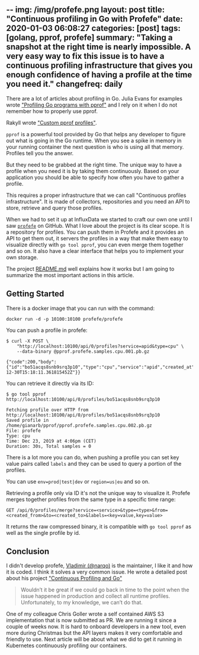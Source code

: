 --
img: /img/profefe.png
layout: post
title: "Continuous profiling in Go with Profefe"
date: 2020-01-03 06:08:27
categories: [post]
tags: [golang, pprof, profefe]
summary: "Taking a snapshot at the right time is nearly impossible. A very easy
way to fix this issue is to have a continuous profiling infrastructure that
gives you enough confidence of having a profile at the time you need it."
changefreq: daily
---
There are a lot of articles about profiling in Go. Julia Evans for examples
wrote ["Profiling Go programs with
pprof"](https://jvns.ca/blog/2017/09/24/profiling-go-with-pprof/) and I rely on
it when I do not remember how to properly use pprof.

Rakyll wrote ["Custom pprof profiles"](https://rakyll.org/custom-profiles/).

`pprof` is a powerful tool provided by Go that helps any developer to figure out
what is going in the Go runtime. When you see a spike in memory in your running
container the next question is who is using all that memory. Profiles tell you
the answer.

But they need to be grabbed at the right time. The unique way to have a profile when
you need it is by taking them continuously. Based on your application you should
be able to specify how often you have to gather a profile.

This requires a proper infrastructure that we can call "Continuous profiles
infrastructure". It is made of collectors, repositories and you need an API to
store, retrieve and query those profiles.

When we had to set it up at InfluxData we started to craft our own one until I
saw [`profefe`](https://github.com/profefe/profefe) on GitHub. What I love about
the project is its clear scope. It is a repository for profiles. You can push
them in Profefe and it provides an API to get them out, it servers the profiles in a
way that make them easy to visualize directly with `go tool pprof`, you can even
merge them together and so on. It also have a clear interface that helps you to
implement your own storage.

The project
[README.md](https://github.com/profefe/profefe/blob/master/README.md) well
explains how it works but I am going to summarize the most important actions in
this article.

## Getting Started

There is a docker image that you can run with the command:

```
docker run -d -p 10100:10100 profefe/profefe
```

You can push a profile in profefe:

```
$ curl -X POST \
    "http://localhost:10100/api/0/profiles?service=apid&type=cpu" \
    --data-binary @pprof.profefe.samples.cpu.001.pb.gz

{"code":200,"body":{"id":"bo51acqs8snb9srq3p10","type":"cpu","service":"apid","created_at":"2019-12-30T15:18:11.361815452Z"}}
```

You can retrieve it directly via its ID:

```
$ go tool pprof http://localhost:10100/api/0/profiles/bo51acqs8snb9srq3p10

Fetching profile over HTTP from http://localhost:10100/api/0/profiles/bo51acqs8snb9srq3p10
Saved profile in /home/gianarb/pprof/pprof.profefe.samples.cpu.002.pb.gz
File: profefe
Type: cpu
Time: Dec 23, 2019 at 4:06pm (CET)
Duration: 30s, Total samples = 0
```

There is a lot more you can do, when pushing a profile you can set key value
pairs called `labels` and they can be used to query a portion of the profiles.

You can use `env=prod|test|dev` or `region=us|eu` and so on.

Retrieving a profile only via ID it's not the unique way to visualize it.
Profefe merges together profiles from the same type in a specific time range:

```
GET /api/0/profiles/merge?service=<service>&type=<type>&from=<created_from>&to=<created_to>&labels=<key=value,key=value>
```

It returns the raw compressed binary, it is compatible with `go tool pprof` as
well as the single profile by id.

## Conclusion

I didn't develop profefe, [Vladimir (@narqo)](https://github.com/narqo) is the
maintainer, I like it and how it is coded. I think it solves a very common
issue. He wrote a detailed post about his project
["Continuous Profiling and Go"](https://medium.com/@tvii/continuous-profiling-and-go-6c0ab4d2504b)

> Wouldn’t it be great if we could go back in time to the point when the issue
> happened in production and collect all runtime profiles. Unfortunately, to my
> knowledge, we can’t do that.

One of my colleague Chris Goller wrote a self contained AWS S3 implementation
that is now submitted as PR. We are running it since a couple of weeks now. It
is hard to onboard developers in a new tool, even more during Christmas but the
API layers makes it very comfortable and friendly to use. Next article will be
about what we did to get it running in Kubernetes continuously profiling our
containers.
